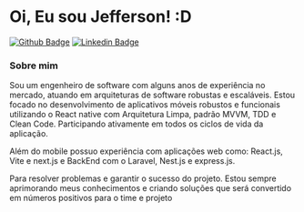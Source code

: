 
# Oi, Eu sou Jefferson! :D

[![Github Badge](https://img.shields.io/badge/-Github-000?style=flat-square&logo=Github&logoColor=white&link=https://github.com/jeffer3941)](https://github.com/jeffer3941)
[![Linkedin Badge](https://img.shields.io/badge/-LinkedIn-blue?style=flat-square&logo=Linkedin&logoColor=white&link=https://www.linkedin.com/in/jefferson-monteiro-577396152/)](https://www.linkedin.com/in/jefferson-monteiro-577396152/)

### Sobre mim 

Sou um engenheiro de software com alguns anos de experiência no mercado, atuando em arquiteturas de software robustas e escaláveis. Estou focado no desenvolvimento de aplicativos móveis robustos e funcionais utilizando o React native com Arquitetura Limpa, padrão MVVM, TDD e Clean Code. Participando ativamente em todos os ciclos de vida da aplicação. 

Além do mobile possuo experiência com aplicações web como: React.js, Vite e next.js e BackEnd com o Laravel, Nest.js e express.js.

Para resolver problemas e garantir o sucesso do projeto. Estou sempre aprimorando meus conhecimentos e criando soluções que será convertido em números positivos para o time e projeto
